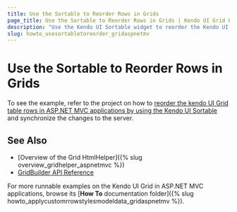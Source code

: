 ```yaml
---
title: Use the Sortable to Reorder Rows in Grids
page_title: Use the Sortable to Reorder Rows in Grids | Kendo UI Grid HtmlHelper for ASP.NET MVC
description: "Use the Kendo UI Sortable widget to reorder the Kendo UI Grid rows."
slug: howto_usesortabletoreorder_gridaspnetmv
---
```


# Use the Sortable to Reorder Rows in Grids

To see the example, refer to the project on how to [reorder the kendo UI Grid table rows in ASP.NET MVC applications by using the Kendo UI Sortable](https://github.com/telerik/ui-for-aspnet-mvc-examples/tree/master/grid/grid-reorder-table-rows-using-sortable) and synchronize the changes to the server.

## See Also

* [Overview of the Grid HtmlHelper]({% slug overview_gridhelper_aspnetmvc %})
* [GridBuilder API Reference](http://docs.telerik.com/aspnet-mvc/api/Kendo.Mvc.UI.Fluent/GridBuilder)

For more runnable examples on the Kendo UI Grid in ASP.NET MVC applications, browse its [**How To** documentation folder]({% slug howto_applycustomrrowstylesmodeldata_gridaspnetmv %}).
